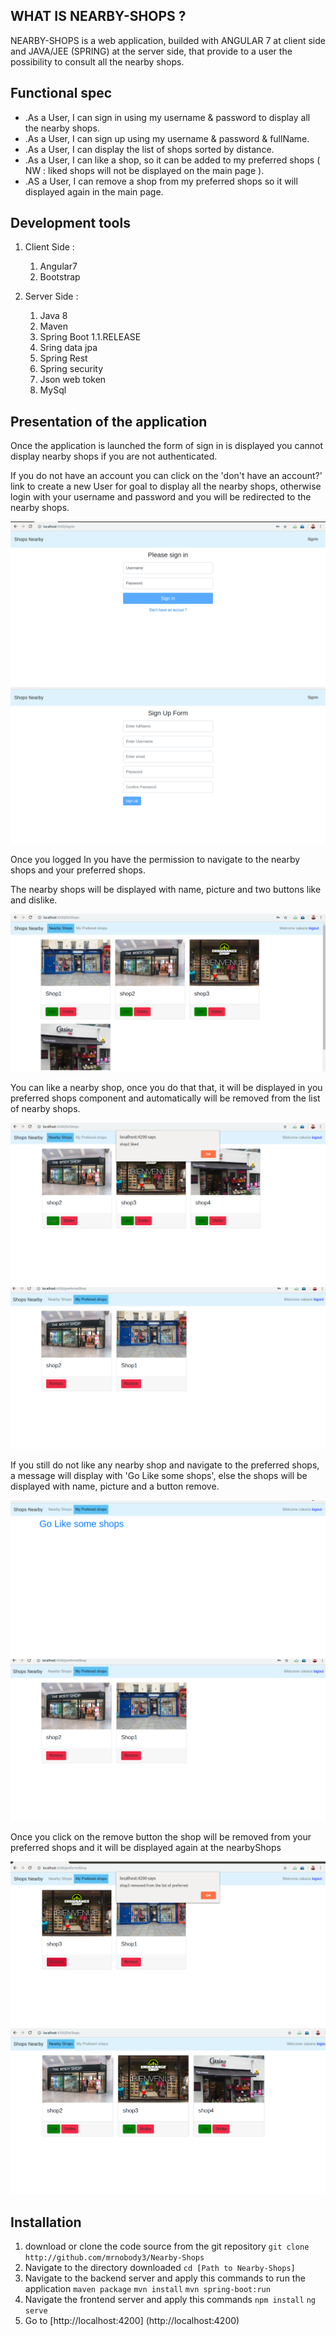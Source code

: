 ## WHAT IS NEARBY-SHOPS ?

NEARBY-SHOPS is a web application, builded with ANGULAR 7 at client side and JAVA/JEE (SPRING)  at the server side, that provide to a user the possibility to consult all the nearby shops.

## Functional spec

- .As a User, I can sign in using my username &amp; password to display all the nearby shops.
- .As a User, I can sign up using my username &amp; password &amp; fullName.
- .As a User, I can display the list of shops sorted by distance.
- .As a User, I can like a shop, so it can be added to my preferred shops ( NW : liked shops will not be displayed on the main page ).
- .AS a User, I can remove a shop from my preferred shops so it will displayed again in the main page.

## Development tools

1. Client Side :
   1. Angular7
   1. Bootstrap

1. Server Side :

   1. Java 8
   1. Maven
   1. Spring Boot 1.1.RELEASE
   1. Sring data jpa
   1. Spring Rest
   1. Spring security
   1. Json web token
   1. MySql





## Presentation of the application

Once the application is launched the form of sign in is displayed you cannot display nearby shops if you are not authenticated.

If you do not have an account you can click on the &#39;don&#39;t have an account?&#39; link to create a new User for goal to display all the nearby shops, otherwise login with your username and password and you will be redirected to the nearby shops.

![](imageNearbyShops/SignIn.png)
![](imageNearbyShops/signup.png)


Once you logged In you have the permission to navigate to the nearby shops and your preferred shops.

The nearby shops will be displayed with name, picture and two buttons like and dislike.

![](imageNearbyShops/listshops.png)


You can like a nearby shop, once you do that that, it will be displayed in you preferred shops component and automatically will be removed from the list of nearby shops.

![](imageNearbyShops/onLikeShop.png)
![](imageNearbyShops/prefShopsafterlike.png)

If you still do not like any nearby shop and navigate to the preferred shops, a message will display with &#39;Go Like some shops&#39;, else the shops will be displayed with name, picture and a button remove.

![](imageNearbyShops/prefshopsbeforlike.png)
![](imageNearbyShops/prefShopsafterlike.png)

Once you click on the remove button the shop will be removed from your preferred shops and it will be displayed again at the nearbyShops

![](imageNearbyShops/onRemove.png)
![](imageNearbyShops/afterRemoveShop3.png)

## Installation

1. download or clone the code source from the git repository
   `git clone http://github.com/mrnobody3/Nearby-Shops`
1. Navigate to the directory downloaded
   `cd [Path to Nearby-Shops]`
1. Navigate to the backend server and apply this commands to run the application
   `maven package`
   `mvn install`
   `mvn spring-boot:run`
1. Navigate the frontend server and apply this commands
   `npm install`
   `ng serve`
1. Go to [http://localhost:4200] (http://localhost:4200)


#

#

#
